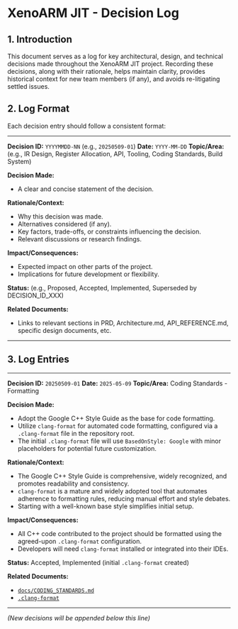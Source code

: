 # XenoARM JIT - Decision Log

## 1. Introduction

This document serves as a log for key architectural, design, and technical decisions made throughout the XenoARM JIT project. Recording these decisions, along with their rationale, helps maintain clarity, provides historical context for new team members (if any), and avoids re-litigating settled issues.

## 2. Log Format

Each decision entry should follow a consistent format:

---

**Decision ID:** `YYYYMMDD-NN` (e.g., `20250509-01`)
**Date:** `YYYY-MM-DD`
**Topic/Area:** (e.g., IR Design, Register Allocation, API, Tooling, Coding Standards, Build System)

**Decision Made:**
*   A clear and concise statement of the decision.

**Rationale/Context:**
*   Why this decision was made.
*   Alternatives considered (if any).
*   Key factors, trade-offs, or constraints influencing the decision.
*   Relevant discussions or research findings.

**Impact/Consequences:**
*   Expected impact on other parts of the project.
*   Implications for future development or flexibility.

**Status:** (e.g., Proposed, Accepted, Implemented, Superseded by DECISION_ID_XXX)

**Related Documents:**
*   Links to relevant sections in PRD, Architecture.md, API_REFERENCE.md, specific design documents, etc.

---

## 3. Log Entries

---

**Decision ID:** `20250509-01`
**Date:** `2025-05-09`
**Topic/Area:** Coding Standards - Formatting

**Decision Made:**
*   Adopt the Google C++ Style Guide as the base for code formatting.
*   Utilize `clang-format` for automated code formatting, configured via a `.clang-format` file in the repository root.
*   The initial `.clang-format` file will use `BasedOnStyle: Google` with minor placeholders for potential future customization.

**Rationale/Context:**
*   The Google C++ Style Guide is comprehensive, widely recognized, and promotes readability and consistency.
*   `clang-format` is a mature and widely adopted tool that automates adherence to formatting rules, reducing manual effort and style debates.
*   Starting with a well-known base style simplifies initial setup.

**Impact/Consequences:**
*   All C++ code contributed to the project should be formatted using the agreed-upon `.clang-format` configuration.
*   Developers will need `clang-format` installed or integrated into their IDEs.

**Status:** Accepted, Implemented (initial `.clang-format` created)

**Related Documents:**
*   [`docs/CODING_STANDARDS.md`](CODING_STANDARDS.md:1)
*   [`.clang-format`](../.clang-format:1)

---
*(New decisions will be appended below this line)*